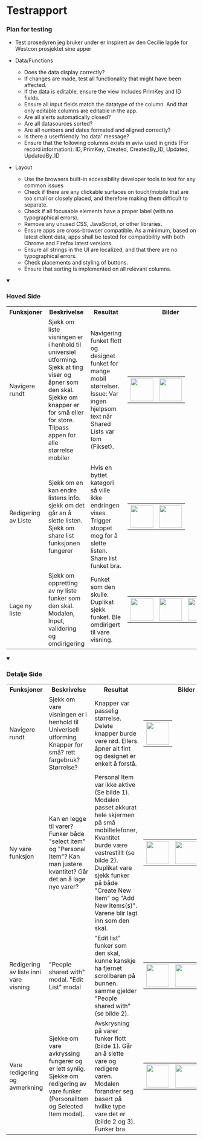 # Testrapport

### Plan for testing
- Test prosedyren jeg bruker under er inspirert av den Cecilie lagde for Westcon prosjektet sine apper
- Data/Functions
  - Does the data display correctly?
  - If changes are made, test all functionality that might have been affected.
  - If the data is editable, ensure the view includes PrimKey and ID fields.
  - Ensure all input fields match the datatype of the column. And that only editable columns are editable in the app.
  - Are all alerts automatically closed?
  - Are all datasources sorted?
  - Are all numbers and dates formated and aligned correctly?
  - Is there a userfriendly 'no data' message?
  - Ensure that the following columns exists in aviw used in grids (For record information): ID, PrimKey, Created, CreatedBy_ID, Updated, UpdatedBy_ID

- Layout
  - Use the browsers built-in accessibility developer tools to test for any common issues
  - Check if there are any clickable surfaces on touch/mobile that are too small or closely placed, and therefore making them difficult to separate.
  - Check if all focusable elements have a proper label (with no typographical errors).
  - Remove any unused CSS, JavaScript, or other libraries.
  - Ensure apps are cross-browser compatible. As a minimum, based on latest client data, apps shall be tested for compatibility with both Chrome and Firefox latest versions.
  - Ensure all strings in the UI are localized, and that there are no typographical errors.
  - Check placements and styling of buttons.
  - Ensure that sorting is implemented on all relevant columns.

<details open>
  <summary><h3>Hoved Side</h3></summary>

<table>
    <tr>
      <th>Funksjoner</th>
      <th>Beskrivelse</th>
      <th>Resultat</th>
      <th>Bilder</th>
    </tr>
    <tr>
      <td>Navigere rundt</td>
      <td>Sjekk om liste visningen er i henhold til universiel utforming. Sjekk at ting viser og åpner som den skal. Sjekke om knapper er for små eller for store. Tilpass appen for alle størrelse mobiler</td>
      <td>Navigering funket flott og designet funket for mange mobil størrelser. <br> Issue: Var ingen hjelpsom text når Shared Lists var tom (Fikset).</td>
      <td> 
        <table>
          <th><img src="https://github.com/DennisMag/Pr-ve-Fagpr-ve/assets/108458368/9dd2b8fa-289d-4d1d-9bdf-798c2791b7af" width="60" /></th>
          <th><img src="https://github.com/DennisMag/Pr-ve-Fagpr-ve/assets/108458368/319bd0fd-9419-4dfb-b784-567c8eb14b0e" width="60" /></th>
        </table>
      </td>
    </tr>
    <tr>
      <td>Redigering av Liste</td>
      <td>Sjekk om en kan endre listens info. sjekk om det går an å slette listen. Sjekk om share list funksjonen fungerer</td>
      <td>Hvis en byttet kategori så ville ikke endringen vises. Trigger stoppet meg for å slette listen. Share list funket bra.</td>
      <td> 
        <table>
          <th><img src="https://github.com/DennisMag/Pr-ve-Fagpr-ve/assets/108458368/b5f50efb-4565-4f67-aae7-5e8c0faea1fe" width="60" /></th>
          <th><img src="https://github.com/DennisMag/Pr-ve-Fagpr-ve/assets/108458368/74112c6c-1dd7-4683-8a49-53b5e4bd9b35" width="60" /></th>
        </table>
      </td>
    </tr>
    <tr>
      <td>Lage ny liste</td>
      <td>Sjekk om oppretting av ny liste funker som den skal. Modalen, Input, validering og omdirigering</td>
      <td>Funket som den skulle. Duplikat sjekk funket. Ble omdirigert til vare visning.</td>
      <td> 
        <table>
          <th><img src="https://github.com/DennisMag/Pr-ve-Fagpr-ve/assets/108458368/4d8b6e5f-6958-41a0-931e-b365397b2ed9" width="60" /></th>
          <th><img src="https://github.com/DennisMag/Pr-ve-Fagpr-ve/assets/108458368/d9f553bb-f381-4e79-80de-ac330a442952" width="60" /></th>
          <th><img src="https://github.com/DennisMag/Pr-ve-Fagpr-ve/assets/108458368/19730810-0daa-4088-8240-392f027bb483" width="60" /></th>
        </table>
      </td>
    </tr>
</table>
</details>

<details open>
  <summary>
    <h3>Detalje Side</h3>
  </summary>

<table>
    <tr>
      <th>Funksjoner</th>
      <th>Beskrivelse</th>
      <th>Resultat</th>
      <th>Bilder</th>
    </tr>
    <tr>
      <td>Navigere rundt</td>
      <td>Sjekk om vare visningen er i henhold til Univerisell utforming. Knapper for små? rett fargebruk? Størrelse?</td>
      <td>Knapper var passelig størrelse. Delete knapper burde vere rød. Ellers åpner alt fint og designet er enkelt å forstå.</td>
      <td> 
        <table>
          <th><img src="https://github.com/DennisMag/Pr-ve-Fagpr-ve/assets/108458368/ec702b4e-e0ae-4688-ad26-b2b545fffd81" width="60" /></th>
        </table>
      </td>
    </tr>
    <tr>
      <td>Ny vare funksjon</td>
      <td>Kan en legge til varer? Funker både "select item" og "Personal Item"? Kan man justere kvantitet? Går det an å lage nye varer?</td>
      <td>Personal Item var ikke aktive (Se bilde 1). Modalen passet akkurat hele skjermen på små mobiltelefoner, Kvantitet burde være vestrestillt (se bilde 2). Duplikat vare sjekk funker på både "Create New Item" og "Add New Items(s)". Varene blir lagt inn som den skal.</td>
      <td> 
        <table>
          <th><img src="https://github.com/DennisMag/Pr-ve-Fagpr-ve/assets/108458368/7d3f861d-23ff-4b81-9a58-e38cc650dee5" width="60" /></th>
          <th><img src="https://github.com/DennisMag/Pr-ve-Fagpr-ve/assets/108458368/0ea4f61f-ac24-475a-a9c4-57662e7c0b83" width="60" /></th>
        </table>
      </td>
    </tr>
    <tr>
      <td>Redigering av liste inni vare visning</td>
      <td>"People shared with" modal. "Edit List" modal</td>
      <td>"Edit list" funker som den skal, kunne kanskje ha fjernet scrollbaren på bunnen. samme gjelder "People shared with" (se bilde 2).</td>
      <td> 
        <table>
          <th><img src="https://github.com/DennisMag/Pr-ve-Fagpr-ve/assets/108458368/ed3f79a1-27c3-4780-bc36-b59ec82f805a" width="60" /></th>
          <th><img src="https://github.com/DennisMag/Pr-ve-Fagpr-ve/assets/108458368/ffa0a464-6586-4b0c-87b9-36ed27ffb003" width="60" /></th>
        </table>
      </td>
    </tr>
    <tr>
      <td>Vare redigering og avmerkning</td>
      <td>Sjekke om vare avkryssing fungerer og er lett synlig. Sjekke om redigering av vare funker (PersonalItem og Selected Item modal). </td>
      <td>Avskrysning på varer funker flott (bilde 1). Går an å slette vare og redigere varen. Modalen forandrer seg basert på hvilke type vare det er (bilde 2 og 3). Funker bra</td>
      <td> 
        <table>
          <th><img src="https://github.com/DennisMag/Pr-ve-Fagpr-ve/assets/108458368/57c64a3f-6d46-4ec6-b15a-646f2f7d7ed9" width="60" /></th>
          <th><img src="https://github.com/DennisMag/Pr-ve-Fagpr-ve/assets/108458368/0331a94d-f579-48c1-9f69-dc60ab6a4aff" width="60" /></th>
          <th><img src="https://github.com/DennisMag/Pr-ve-Fagpr-ve/assets/108458368/82739d3e-edea-4fa2-9cdf-0ae496548179" width="60" /></th>
        </table>
      </td>
    </tr>
</table>
</details>
